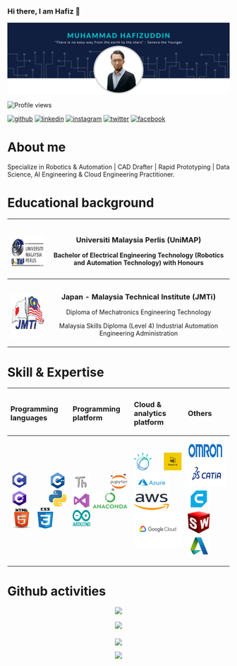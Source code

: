 ### Hi there, I am Hafiz 👋

![mypic](https://github.com/hafizrosnazri/hafizrosnazri/blob/master/mypic.png)

![Profile views](https://gpvc.arturio.dev/hafizrosnazri) 
[<p align="left"><img src='https://cdn.jsdelivr.net/npm/simple-icons@3.0.1/icons/github.svg' alt='github' height='40'>](https://github.com/hafizrosnazri)  [<img src='https://cdn.jsdelivr.net/npm/simple-icons@3.0.1/icons/linkedin.svg' alt='linkedin' height='40'>](https://www.linkedin.com/in/hafizrosnazri/)  [<img src='https://cdn.jsdelivr.net/npm/simple-icons@3.0.1/icons/instagram.svg' alt='instagram' height='40'>](https://www.instagram.com/hafiz_rosnazri/)  [<img src='https://cdn.jsdelivr.net/npm/simple-icons@3.0.1/icons/twitter.svg' alt='twitter' height='40'>](https://twitter.com/Ryuzaki3677) [<img src='https://cdn.jsdelivr.net/npm/simple-icons@3.0.1/icons/facebook.svg' alt='facebook' height='40'>](https://www.facebook.com/100008799826019)

<h1 align="left"></h1> </pre><h1 align="left">About me</h1>

<p align="justify">Specialize in Robotics & Automation | CAD Drafter | Rapid Prototyping | Data Science, AI Engineering & Cloud Engineering Practitioner.</p>

<h1 align="left"></h1> </pre> <h1 align="left">Educational background</h1>
 
| <br/><p align="center"> <img src="https://github.com/hafizrosnazri/hafizrosnazri/blob/master/edulogo/UNIMAP-LOGO.png" width="130" height="80"> | <h3 align="center">Universiti Malaysia Perlis (UniMAP)</h3><p align="center">Bachelor of Electrical Engineering Technology (Robotics and Automation Technology) with Honours</p> |
| --- | --- |
| <br/><p align="center"> <img src="https://github.com/hafizrosnazri/hafizrosnazri/blob/master/edulogo/JMTi-logo.png" width="150" height="100"> | <h3 align="center">Japan - Malaysia Technical Institute (JMTi)</h3><p align="center">Diploma of Mechatronics Engineering Technology</p><p align="center">Malaysia Skills Diploma (Level 4) Industrial Automation Engineering Administration</p> |

<h1 align="left"></h1> </pre> <h1 align="left">Skill & Expertise</h1>

| <h3 align="left">Programming languages</h3> | <h3 align="left">Programming platform</h3> | <h3 align="left">Cloud & analytics platform</h3> | <h3 align="left">Others</h3> |
| ------------------------------------------- | ------------------------------------------ | ------------------------------------------------ | ---------------------------- |
| <p align="justify"><img src="https://github.com/hafizrosnazri/hafizrosnazri/blob/master/otherlogo/c.png" width="40" height="40"/> <img src="https://github.com/hafizrosnazri/hafizrosnazri/blob/master/otherlogo/cpp.png" width="40" height="40"/> <img src="https://github.com/hafizrosnazri/hafizrosnazri/blob/master/otherlogo/cs.png" width="40" height="37"/> <img src="https://github.com/hafizrosnazri/hafizrosnazri/blob/master/otherlogo/python.png" width="40" height="37"/><img src="https://github.com/hafizrosnazri/hafizrosnazri/blob/master/otherlogo/html.png" width="50" height="47"/> <img src="https://github.com/hafizrosnazri/hafizrosnazri/blob/master/otherlogo/css.png" width="50" height="47"/></p> | <p align="justify"><img src="https://github.com/hafizrosnazri/hafizrosnazri/blob/master/otherlogo/th.png" width="40" height="40"/> <img src="https://github.com/hafizrosnazri/hafizrosnazri/blob/master/otherlogo/jn.png" width="40" height="40"/> <img src="https://github.com/hafizrosnazri/hafizrosnazri/blob/master/otherlogo/vs.png" width="40" height="37"/> <img src="https://github.com/hafizrosnazri/hafizrosnazri/blob/master/otherlogo/an.png" width="80" height="37"/> <img src="https://github.com/hafizrosnazri/hafizrosnazri/blob/master/otherlogo/ar.png" width="40" height="37"/> | <p align="justify"><img src="https://github.com/hafizrosnazri/hafizrosnazri/blob/master/otherlogo/ibmw.png" width="40" height="40"/> <img src="https://github.com/hafizrosnazri/hafizrosnazri/blob/master/otherlogo/pb.png" width="40" height="40"/> <img src="https://github.com/hafizrosnazri/hafizrosnazri/blob/master/otherlogo/ma.png" width="80" height="47"/><img src="https://github.com/hafizrosnazri/hafizrosnazri/blob/master/otherlogo/aws.png" width="80" height="37"/> <img src="https://github.com/hafizrosnazri/hafizrosnazri/blob/master/otherlogo/gc.png" width="130" height="80"/> | <p align="justify"><img src="https://github.com/hafizrosnazri/hafizrosnazri/blob/master/otherlogo/om.png" width="80" height="37"/> <img src="https://github.com/hafizrosnazri/hafizrosnazri/blob/master/otherlogo/ct.png" width="100" height="60"/> <img src="https://github.com/hafizrosnazri/hafizrosnazri/blob/master/otherlogo/cr.png" width="50" height="50"/> <img src="https://github.com/hafizrosnazri/hafizrosnazri/blob/master/otherlogo/sw.png" width="50" height="50"/> <img src="https://github.com/hafizrosnazri/hafizrosnazri/blob/master/otherlogo/ac.png" width="50" height="50"/> |

 
 <h1 align="left"></h1> </pre><h1 align="left">Github activities</h1>

<p align="center"><img src="https://github-readme-streak-stats.herokuapp.com/?user=hafizrosnazri&theme=dark" />
<p align="center"><img src="https://github-readme-stats.vercel.app/api?username=hafizrosnazri&theme=dark&hide=contribs,prs" />
<br/>
 <br/>
<a href="https://github.com/hafizrosnazri/github-readme-stats">
  <img align="center" src="https://github-readme-stats.vercel.app/api/top-langs/?username=hafizrosnazri&theme=dark&layout=compact" width="500"/>
</a>

<p align="center"><img src="https://activity-graph.herokuapp.com/graph?username=hafizrosnazri&theme=dark" width="500"/>
